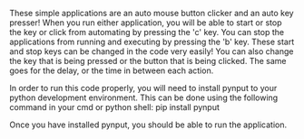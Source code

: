 These simple applications are an auto mouse button clicker and an auto key presser!
When you run either application, you will be able to start or stop the key or click from automating by pressing the 'c' key. 
You can stop the applications from running and executing by pressing the 'b' key.
These start and stop keys can be changed in the code very easily!
You can also change the key that is being pressed or the button that is being clicked.
The same goes for the delay, or the time in between each action.

In order to run this code properly, you will need to install pynput to your python development environment.
This can be done using the following command in your cmd or python shell: pip install pynput

Once you have installed pynput, you should be able to run the application.
